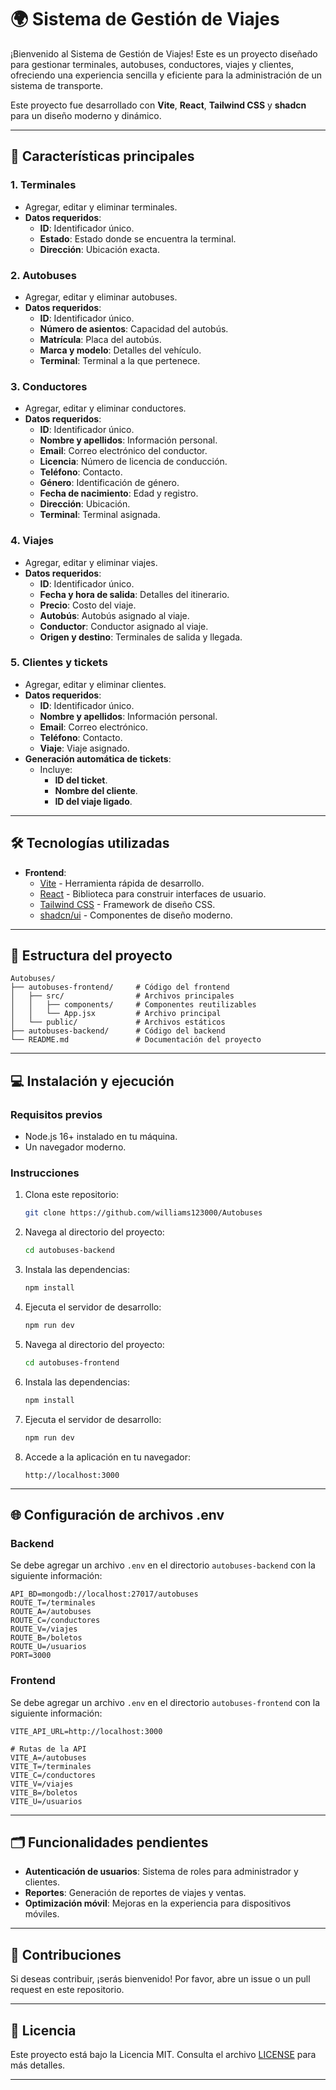 # 🌍 Sistema de Gestión de Viajes

¡Bienvenido al Sistema de Gestión de Viajes! Este es un proyecto diseñado para gestionar terminales, autobuses, conductores, viajes y clientes, ofreciendo una experiencia sencilla y eficiente para la administración de un sistema de transporte.

Este proyecto fue desarrollado con **Vite**, **React**, **Tailwind CSS** y **shadcn** para un diseño moderno y dinámico.

---

## 🚀 Características principales

### **1. Terminales**
- Agregar, editar y eliminar terminales.
- **Datos requeridos**:
  - **ID**: Identificador único.
  - **Estado**: Estado donde se encuentra la terminal.
  - **Dirección**: Ubicación exacta.

### **2. Autobuses**
- Agregar, editar y eliminar autobuses.
- **Datos requeridos**:
  - **ID**: Identificador único.
  - **Número de asientos**: Capacidad del autobús.
  - **Matrícula**: Placa del autobús.
  - **Marca y modelo**: Detalles del vehículo.
  - **Terminal**: Terminal a la que pertenece.

### **3. Conductores**
- Agregar, editar y eliminar conductores.
- **Datos requeridos**:
  - **ID**: Identificador único.
  - **Nombre y apellidos**: Información personal.
  - **Email**: Correo electrónico del conductor.
  - **Licencia**: Número de licencia de conducción.
  - **Teléfono**: Contacto.
  - **Género**: Identificación de género.
  - **Fecha de nacimiento**: Edad y registro.
  - **Dirección**: Ubicación.
  - **Terminal**: Terminal asignada.

### **4. Viajes**
- Agregar, editar y eliminar viajes.
- **Datos requeridos**:
  - **ID**: Identificador único.
  - **Fecha y hora de salida**: Detalles del itinerario.
  - **Precio**: Costo del viaje.
  - **Autobús**: Autobús asignado al viaje.
  - **Conductor**: Conductor asignado al viaje.
  - **Origen y destino**: Terminales de salida y llegada.

### **5. Clientes y tickets**
- Agregar, editar y eliminar clientes.
- **Datos requeridos**:
  - **ID**: Identificador único.
  - **Nombre y apellidos**: Información personal.
  - **Email**: Correo electrónico.
  - **Teléfono**: Contacto.
  - **Viaje**: Viaje asignado.
- **Generación automática de tickets**:
  - Incluye:
    - **ID del ticket**.
    - **Nombre del cliente**.
    - **ID del viaje ligado**.

---

## 🛠️ Tecnologías utilizadas
- **Frontend**:
  - [Vite](https://vitejs.dev/) - Herramienta rápida de desarrollo.
  - [React](https://react.dev/) - Biblioteca para construir interfaces de usuario.
  - [Tailwind CSS](https://tailwindcss.com/) - Framework de diseño CSS.
  - [shadcn/ui](https://ui.shadcn.com/) - Componentes de diseño moderno.
  
---

## 📂 Estructura del proyecto

```plaintext
Autobuses/
├── autobuses-frontend/     # Código del frontend
│   ├── src/                # Archivos principales
│   │   ├── components/     # Componentes reutilizables
│   │   └── App.jsx         # Archivo principal
│   └── public/             # Archivos estáticos
├── autobuses-backend/      # Código del backend
└── README.md               # Documentación del proyecto
```

---

## 💻 Instalación y ejecución

### **Requisitos previos**
- Node.js 16+ instalado en tu máquina.
- Un navegador moderno.

### **Instrucciones**
1. Clona este repositorio:
   ```bash
   git clone https://github.com/williams123000/Autobuses
   ```
2. Navega al directorio del proyecto:
   ```bash
   cd autobuses-backend
   ```
3. Instala las dependencias:
   ```bash
   npm install
   ```
4. Ejecuta el servidor de desarrollo:
   ```bash
   npm run dev
   ```
5. Navega al directorio del proyecto:
   ```bash
   cd autobuses-frontend
   ```
6. Instala las dependencias:
   ```bash
   npm install
   ```
7. Ejecuta el servidor de desarrollo:
   ```bash
   npm run dev
   ```
8. Accede a la aplicación en tu navegador:
   ```
   http://localhost:3000
   ```

---

## 🌐 Configuración de archivos .env

### Backend
Se debe agregar un archivo `.env` en el directorio `autobuses-backend` con la siguiente información:

```env
API_BD=mongodb://localhost:27017/autobuses
ROUTE_T=/terminales
ROUTE_A=/autobuses
ROUTE_C=/conductores
ROUTE_V=/viajes
ROUTE_B=/boletos
ROUTE_U=/usuarios
PORT=3000
```

### Frontend
Se debe agregar un archivo `.env` en el directorio `autobuses-frontend` con la siguiente información:

```env
VITE_API_URL=http://localhost:3000

# Rutas de la API
VITE_A=/autobuses
VITE_T=/terminales
VITE_C=/conductores
VITE_V=/viajes
VITE_B=/boletos
VITE_U=/usuarios
```

---

## 🗂️ Funcionalidades pendientes
- **Autenticación de usuarios**: Sistema de roles para administrador y clientes.
- **Reportes**: Generación de reportes de viajes y ventas.
- **Optimización móvil**: Mejoras en la experiencia para dispositivos móviles.

---

## 🤝 Contribuciones
Si deseas contribuir, ¡serás bienvenido! Por favor, abre un issue o un pull request en este repositorio.

---

## 📄 Licencia
Este proyecto está bajo la Licencia MIT. Consulta el archivo [LICENSE](./LICENSE) para más detalles.

---
